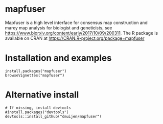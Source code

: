 # mapfuser
Mapfuser is a high level interface for consensus map construction and marey map analysis for biologist and geneticists, see https://www.biorxiv.org/content/early/2017/10/09/200311. The R package
is available on CRAN at https://CRAN.R-project.org/package=mapfuser


# Installation and examples

``` 
install.packages("mapfuser")
browseVignettes("mapfuser")
```

# Alternative install

```
# If missing, install devtools
#install.packages("devtools")
devtools::install_github("dmuijen/mapfuser")
```

